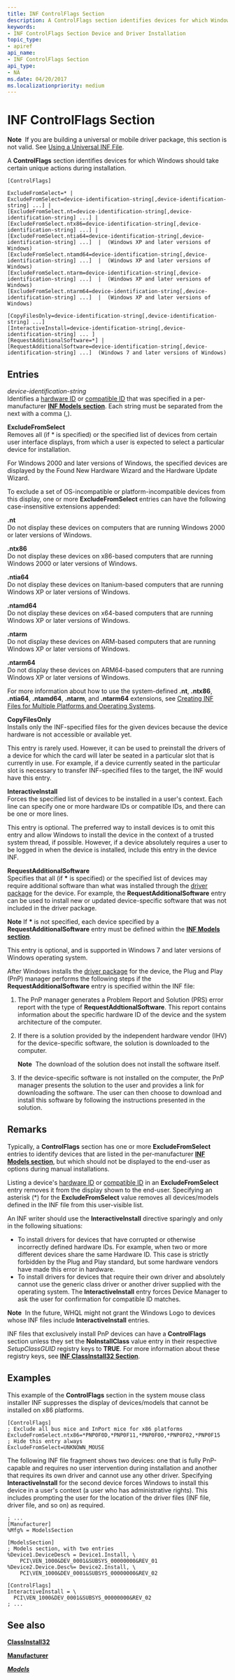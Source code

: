 ```yaml
---
title: INF ControlFlags Section
description: A ControlFlags section identifies devices for which Windows should take certain unique actions during installation.
keywords:
- INF ControlFlags Section Device and Driver Installation
topic_type:
- apiref
api_name:
- INF ControlFlags Section
api_type:
- NA
ms.date: 04/20/2017
ms.localizationpriority: medium
---
```


# INF ControlFlags Section


**Note**  If you are building a universal or mobile driver package, this section is not valid. See [Using a Universal INF File](using-a-universal-inf-file.md).

 

A **ControlFlags** section identifies devices for which Windows should take certain unique actions during installation.

```inf
[ControlFlags]

ExcludeFromSelect=* | 
ExcludeFromSelect=device-identification-string[,device-identification-string] ...] | 
[ExcludeFromSelect.nt=device-identification-string[,device-identification-string] ...] | 
[ExcludeFromSelect.ntx86=device-identification-string[,device-identification-string] ...] | 
[ExcludeFromSelect.ntia64=device-identification-string[,device-identification-string] ...]  |  (Windows XP and later versions of Windows)
[ExcludeFromSelect.ntamd64=device-identification-string[,device-identification-string] ...]  |  (Windows XP and later versions of Windows)
[ExcludeFromSelect.ntarm=device-identification-string[,device-identification-string] ...]  |  (Windows XP and later versions of Windows)
[ExcludeFromSelect.ntarm64=device-identification-string[,device-identification-string] ...]  |  (Windows XP and later versions of Windows)

[CopyFilesOnly=device-identification-string[,device-identification-string] ...]
[InteractiveInstall=device-identification-string[,device-identification-string] ... ]
[RequestAdditionalSoftware=*] | 
[RequestAdditionalSoftware=device-identification-string[,device-identification-string] ...]  (Windows 7 and later versions of Windows)
```

## Entries


<a href="" id="device-identification-string"></a>*device-identification-string*  
Identifies a [hardware ID](hardware-ids.md) or [compatible ID](compatible-ids.md) that was specified in a per-manufacturer [**INF Models section**](inf-models-section.md). Each string must be separated from the next with a comma (,).

<a href="" id="excludefromselect"></a>**ExcludeFromSelect**  
Removes all (if \* is specified) or the specified list of devices from certain user interface displays, from which a user is expected to select a particular device for installation.

For Windows 2000 and later versions of Windows, the specified devices are displayed by the Found New Hardware Wizard and the Hardware Update Wizard.

To exclude a set of OS-incompatible or platform-incompatible devices from this display, one or more **ExcludeFromSelect** entries can have the following case-insensitive extensions appended:

<a href="" id="-nt"></a>**.nt**  
Do not display these devices on computers that are running Windows 2000 or later versions of Windows.

<a href="" id="-ntx86-"></a>**.ntx86**   
Do not display these devices on x86-based computers that are running Windows 2000 or later versions of Windows.

<a href="" id="-ntia64--"></a>**.ntia64**   
Do not display these devices on Itanium-based computers that are running Windows XP or later versions of Windows.

<a href="" id="-ntamd64"></a>**.ntamd64**  
Do not display these devices on x64-based computers that are running Windows XP or later versions of Windows.

<a href="" id="-ntarm"></a>**.ntarm**  
Do not display these devices on ARM-based computers that are running Windows XP or later versions of Windows.

<a href="" id="-ntarm64"></a>**.ntarm64**  
Do not display these devices on ARM64-based computers that are running Windows XP or later versions of Windows.



For more information about how to use the system-defined **.nt**, **.ntx86**, **.ntia64**, **.ntamd64**, **.ntarm**, and **.ntarm64** extensions, see [Creating INF Files for Multiple Platforms and Operating Systems](creating-inf-files-for-multiple-platforms-and-operating-systems.md).

<a href="" id="copyfilesonly"></a>**CopyFilesOnly**  
Installs only the INF-specified files for the given devices because the device hardware is not accessible or available yet.

This entry is rarely used. However, it can be used to preinstall the drivers of a device for which the card will later be seated in a particular slot that is currently in use. For example, if a device currently seated in the particular slot is necessary to transfer INF-specified files to the target, the INF would have this entry.

<a href="" id="interactiveinstall"></a>**InteractiveInstall**  
Forces the specified list of devices to be installed in a user's context. Each line can specify one or more hardware IDs or compatible IDs, and there can be one or more lines.

This entry is optional. The preferred way to install devices is to omit this entry and allow Windows to install the device in the context of a trusted system thread, if possible. However, if a device absolutely requires a user to be logged in when the device is installed, include this entry in the device INF.

<a href="" id="requestadditionalsoftware"></a>**RequestAdditionalSoftware**  
Specifies that all (if **\*** is specified) or the specified list of devices may require additional software than what was installed through the [driver package](driver-packages.md) for the device. For example, the **RequestAdditionalSoftware** entry can be used to install new or updated device-specific software that was not included in the driver package.

**Note**  If **\*** is not specified, each device specified by a **RequestAdditionalSoftware** entry must be defined within the [**INF Models section**](inf-models-section.md).

 

This entry is optional, and is supported in Windows 7 and later versions of Windows operating system.

After Windows installs the [driver package](driver-packages.md) for the device, the Plug and Play (PnP) manager performs the following steps if the **RequestAdditionalSoftware** entry is specified within the INF file:

1.  The PnP manager generates a Problem Report and Solution (PRS) error report with the type of **RequestAddtionalSoftware**. This report contains information about the specific hardware ID of the device and the system architecture of the computer.
2.  If there is a solution provided by the independent hardware vendor (IHV) for the device-specific software, the solution is downloaded to the computer.

    **Note**  The download of the solution does not install the software itself.

     

3.  If the device-specific software is not installed on the computer, the PnP manager presents the solution to the user and provides a link for downloading the software. The user can then choose to download and install this software by following the instructions presented in the solution.

Remarks
-------

Typically, a **ControlFlags** section has one or more **ExcludeFromSelect** entries to identify devices that are listed in the per-manufacturer [**INF Models section**](inf-models-section.md), but which should not be displayed to the end-user as options during manual installations.

Listing a device's [hardware ID](hardware-ids.md) or [compatible ID](compatible-ids.md) in an **ExcludeFromSelect** entry removes it from the display shown to the end-user. Specifying an asterisk (\*) for the **ExcludeFromSelect** value removes all devices/models defined in the INF file from this user-visible list.

An INF writer should use the **InteractiveInstall** directive sparingly and only in the following situations:

-   To install drivers for devices that have corrupted or otherwise incorrectly defined hardware IDs. For example, when two or more different devices share the same Hardware ID. This case is strictly forbidden by the Plug and Play standard, but some hardware vendors have made this error in hardware.
-   To install drivers for devices that require their own driver and absolutely cannot use the generic class driver or another driver supplied with the operating system. The **InteractiveInstall** entry forces Device Manager to ask the user for confirmation for compatible ID matches.

**Note**  In the future, WHQL might not grant the Windows Logo to devices whose INF files include **InteractiveInstall** entries.

 

INF files that exclusively install PnP devices can have a **ControlFlags** section unless they set the **NoInstallClass** value entry in their respective *SetupClassGUID* registry keys to **TRUE**. For more information about these registry keys, see [**INF ClassInstall32 Section**](inf-classinstall32-section.md).

Examples
--------

This example of the **ControlFlags** section in the system mouse class installer INF suppresses the display of devices/models that cannot be installed on x86 platforms.

```inf
[ControlFlags]
; Exclude all bus mice and InPort mice for x86 platforms
ExcludeFromSelect.ntx86=*PNP0F0D,*PNP0F11,*PNP0F00,*PNP0F02,*PNP0F15
; Hide this entry always
ExcludeFromSelect=UNKNOWN_MOUSE
```

The following INF file fragment shows two devices: one that is fully PnP-capable and requires no user intervention during installation and another that requires its own driver and cannot use any other driver. Specifying **InteractiveInstall** for the second device forces Windows to install this device in a user's context (a user who has administrative rights). This includes prompting the user for the location of the driver files (INF file, driver file, and so on) as required.

```inf
; ...
[Manufacturer]
%Mfg% = ModelsSection

[ModelsSection]
; Models section, with two entries
%Device1.DeviceDesc% = Device1.Install, \
    PCI\VEN_1000&DEV_0001&SUBSYS_00000000&REV_01
%Device2.Device.Desc%= Device2.Install, \
    PCI\VEN_1000&DEV_0001&SUBSYS_00000000&REV_02

[ControlFlags]
InteractiveInstall = \
  PCI\VEN_1000&DEV_0001&SUBSYS_00000000&REV_02
; ...
```

## See also


[**ClassInstall32**](inf-classinstall32-section.md)

[**Manufacturer**](inf-manufacturer-section.md)

[***Models***](inf-models-section.md)

 

 






